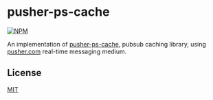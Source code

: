 # pusher-ps-cache

[![NPM](https://nodei.co/npm/pusher-ps-cache.png?downloads=true)](https://nodei.co/npm/pusher-ps-cache/)

An implementation of [pusher-ps-cache](https://github.com/MobiltronInc/pusher-ps-cache), pubsub caching library, using [pusher.com](https://pusher.com/) real-time messaging medium.


## License

[MIT](LICENSE.md)

